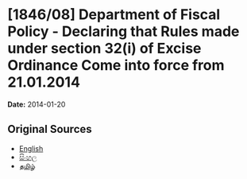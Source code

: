 # [1846/08] Department of Fiscal Policy - Declaring that Rules made under section 32(i) of Excise Ordinance Come into force from 21.01.2014

**Date:** 2014-01-20

## Original Sources

- [English](https://documents.gov.lk/view/extra-gazettes/2014/1/1846-08_E.pdf)
- [සිංහල](https://documents.gov.lk/view/extra-gazettes/2014/1/1846-08_S.pdf)
- [தமிழ்](https://documents.gov.lk/view/extra-gazettes/2014/1/1846-08_T.pdf)
